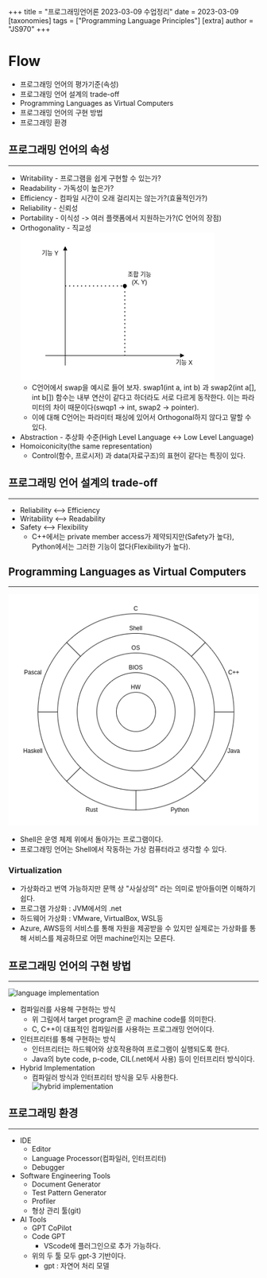 +++
title = "프로그래밍언어론 2023-03-09 수업정리"
date = 2023-03-09
[taxonomies]
tags = ["Programming Language Principles"]
[extra]
author = "JS970"
+++
# Flow
- 프로그래밍 언어의 평가기준(속성)
- 프로그래밍 언어 설계의 trade-off
- Programming Languages as Virtual Computers
- 프로그래밍 언어의 구현 방법
- 프로그래밍 환경

## 프로그래밍 언어의 속성
---
- Writability - 프로그램을 쉽게 구현할 수 있는가?
- Readability - 가독성이 높은가?
- Efficiency - 컴파일 시간이 오래 걸리지는 않는가?(효율적인가?)
- Reliability - 신뢰성
- Portability - 이식성 -> 여러 플랫폼에서 지원하는가?(C 언어의 장점)
- Orthogonality - 직교성 
	![Orthogonality](/image/PL/orthogonality.png)
	- C언어에서 swap을 예시로 들어 보자. swap1(int a, int b) 과 swap2(int a[], int b[]) 함수는 내부 연산이 같다고 하더라도 서로 다르게 동작한다. 이는 파라미터의 차이 때문이다(swqp1 -> int, swap2 -> pointer).
	- 이에 대해 C언어는 파라미터 패싱에 있어서 Orthogonal하지 않다고 말할 수 있다.
- Abstraction - 추상화 수준(High Level Language <-> Low Level Language)
- Homoiconicity(the same representation)
	- Control(함수, 프로시저) 과 data(자료구조)의 표현이 같다는 특징이 있다.

## 프로그래밍 언어 설계의 trade-off
--- 
- Reliability <--> Efficiency
- Writability <--> Readability
- Safety <--> Flexibility 
	- C++에서는 private member access가 제약되지만(Safety가 높다), Python에서는 그러한 기능이 없다(Flexibility가 높다).

## Programming Languages as Virtual Computers
---
![diagram](/image/PL/languages_on_shell.png)
- Shell은 운영 체제 위에서 돌아가는 프로그램이다.
- 프로그래밍 언어는 Shell에서 작동하는 가상 컴퓨터라고 생각할 수 있다.

### Virtualization
- 가상화라고 번역 가능하지만 문맥 상 "사실상의" 라는 의미로 받아들이면 이해하기 쉽다.
- 프로그램 가상화 : JVM에서의 .net
- 하드웨어 가상화 : VMware, VirtualBox, WSL등
- Azure, AWS등의 서비스를 통해 자원을 제공받을 수 있지만 실제로는 가상화를 통해 서비스를 제공하므로 어떤 machine인지는 모른다.

## 프로그래밍 언어의 구현 방법
---
![language implementation](language_implementation.png)
- 컴파일러를 사용해 구현하는 방식
	- 위 그림에서 target program은 곧 machine code를 의미한다.
	- C, C++이 대표적인 컴파일러를 사용하는 프로그래밍 언어이다.
- 인터프리터를 통해 구현하는 방식
	- 인터프리터는 하드웨어와 상호작용하여 프로그램이 실행되도록 한다.
	- Java의 byte code, p-code, CIL(.net에서 사용) 등이 인터프리터 방식이다.
- Hybrid Implementation
	- 컴파일러 방식과 인터프리터 방식을 모두 사용한다.
	![hybrid implementation](hybrid_implementation.png)

## 프로그래밍 환경
---
- IDE
	- Editor
	- Language Processor(컴파일러, 인터프리터)
	- Debugger
- Software Engineering Tools
	- Document Generator
	- Test Pattern Generator
	- Profiler
	- 형상 관리 툴(git)
- AI Tools
	- GPT CoPilot
	- Code GPT
		- VScode에 플러그인으로 추가 가능하다.
	- 위의 두 툴 모두 gpt-3 기반이다.
		- gpt : 자연어 처리 모델